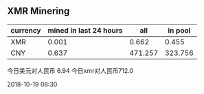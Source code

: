 ## XMR Minering

|currency|mined in last 24 hours|all|in pool|
|---|---|---|---|
|XMR|0.001|0.662|0.455|
|CNY|0.637|471.257|323.756|

今日美元对人民币 6.94	今日xmr对人民币712.0


2018-10-19 08:30